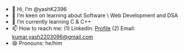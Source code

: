- 👋 Hi, I’m @yashK2396
- 👀 I’m keen on learning about Software \ Web Development and DSA 
- 🌱 I’m currently learning C & C++
- 📫 How to reach me: (1) LinkedIn: [Profile](https://www.linkedin.com/in/yash-kumar-a1108731a?lipi=urn%3Ali%3Apage%3Ad_flagship3_profile_view_base_contact_details%3Ba1%2F9k4xKTxi%2FKpVkF8Driw%3D%3D) (2) Email: kumar.yash2203096@gmail.com
- 😄 Pronouns: he/him

<!---
yashK2396/yashK2396 is a ✨ special ✨ repository because its `README.md` (this file) appears on your GitHub profile.
You can click the Preview link to take a look at your changes.
--->
